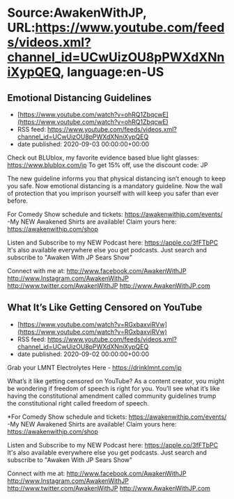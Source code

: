 # Source:AwakenWithJP, URL:https://www.youtube.com/feeds/videos.xml?channel_id=UCwUizOU8pPWXdXNniXypQEQ, language:en-US

## Emotional Distancing Guidelines
 - [https://www.youtube.com/watch?v=ohRQ1ZbqcwE](https://www.youtube.com/watch?v=ohRQ1ZbqcwE)
 - RSS feed: https://www.youtube.com/feeds/videos.xml?channel_id=UCwUizOU8pPWXdXNniXypQEQ
 - date published: 2020-09-03 00:00:00+00:00

Check out BLUblox, my favorite evidence based blue light glasses: https://www.blublox.com/jp
To get 15% off, use the discount code: JP

The new guideline informs you that physical distancing isn’t enough to keep you safe. Now emotional distancing is a mandatory guideline. Now the wall of protection that you imprison yourself with will keep you safer than ever before.

For Comedy Show schedule and tickets: https://awakenwithjp.com/events/
-My NEW Awakened Shirts are available! Claim yours here: https://awakenwithjp.com/shop

Listen and Subscribe to my NEW Podcast here: 
https://apple.co/3fFTbPC
It's also available everywhere else you get podcasts. Just search and subscribe to "Awaken With JP Sears Show"

Connect with me at: 
http://www.facebook.com/AwakenWithJP
http://www.Instagram.com/AwakenWithJP
http://www.twitter.com/AwakenWithJP
http://www.AwakenWithJP.com

## What It’s Like Getting Censored on YouTube
 - [https://www.youtube.com/watch?v=RGxbaxviRVw](https://www.youtube.com/watch?v=RGxbaxviRVw)
 - RSS feed: https://www.youtube.com/feeds/videos.xml?channel_id=UCwUizOU8pPWXdXNniXypQEQ
 - date published: 2020-09-02 00:00:00+00:00

Grab your LMNT Electrolytes Here - https://drinklmnt.com/jp

What’s it like getting censored on YouTube? As a content creator, you might be wondering if freedom of speech is right for you. You’ll see what it’s like having the constitutional amendment called community guidelines trump the constitutional right called freedom of speech.

*For Comedy Show schedule and tickets: https://awakenwithjp.com/events/
-My NEW Awakened Shirts are available! Claim yours here: https://awakenwithjp.com/shop

Listen and Subscribe to my NEW Podcast here: 
https://apple.co/3fFTbPC
It's also available everywhere else you get podcasts. Just search and subscribe to "Awaken With JP Sears Show"

Connect with me at: 
http://www.facebook.com/AwakenWithJP
http://www.Instagram.com/AwakenWithJP
http://www.twitter.com/AwakenWithJP
http://www.AwakenWithJP.com

